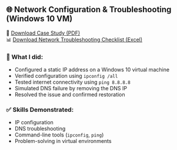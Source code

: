 ## 🌐 Network Configuration & Troubleshooting (Windows 10 VM)

📄 [Download Case Study (PDF)](/networking/Network_Config_and_Troubleshooting_Case_Study.pdf)  
📊 [Download Network Troubleshooting Checklist (Excel)](/networking/Network_Troubleshooting_Checklist.xlsx)

### 🔧 What I did:
- Configured a static IP address on a Windows 10 virtual machine
- Verified configuration using `ipconfig /all`
- Tested internet connectivity using `ping 8.8.8.8`
- Simulated DNS failure by removing the DNS IP
- Resolved the issue and confirmed restoration

### ✅ Skills Demonstrated:
- IP configuration
- DNS troubleshooting
- Command-line tools (`ipconfig`, `ping`)
- Problem-solving in virtual environments
